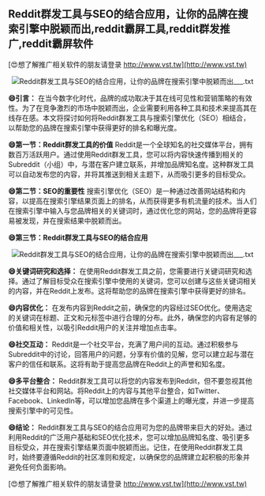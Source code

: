 ## **Reddit群发工具与SEO的结合应用，让你的品牌在搜索引擎中脱颖而出,reddit霸屏工具,reddit群发推广,reddit霸屏软件**

[😍想了解推广相关软件的朋友请登录 http://www.vst.tw](http://www.vst.tw)

 <center><img src="https://vst.tw/MP4/tuiguang/png/2.png" alt="Reddit群发工具与SEO的结合应用，让你的品牌在搜索引擎中脱颖而出___.txt"></center>

**😄引言：**
在当今数字化时代，品牌的成功取决于其在线可见性和营销策略的有效性。为了在竞争激烈的市场中脱颖而出，企业需要利用各种工具和技术来提高其在线存在感。本文将探讨如何将Reddit群发工具与搜索引擎优化（SEO）相结合，以帮助您的品牌在搜索引擎中获得更好的排名和曝光度。

**😄第一节：Reddit群发工具的价值**
Reddit是一个全球知名的社交媒体平台，拥有数百万活跃用户。通过使用Reddit群发工具，您可以将内容快速传播到相关的Subreddit（小组）中，与潜在客户建立联系，并增加品牌知名度。这种群发工具可以自动发布您的内容，并将其推送到相关主题下，从而吸引更多的目标受众。

**😄第二节：SEO的重要性**
搜索引擎优化（SEO）是一种通过改善网站结构和内容，以提高在搜索引擎结果页面上的排名，从而获得更多有机流量的技术。当人们在搜索引擎中输入与您品牌相关的关键词时，通过优化您的网站，您的品牌将更容易被发现，并在搜索结果中脱颖而出。

**😄第三节：Reddit群发工具与SEO的结合应用**

 <center><img src="https://vst.tw/MP4/tuiguang/png/3.png" alt="Reddit群发工具与SEO的结合应用，让你的品牌在搜索引擎中脱颖而出___.txt"></center>

**😄关键词研究和选择：**
在使用Reddit群发工具之前，您需要进行关键词研究和选择。通过了解目标受众在搜索引擎中使用的关键词，您可以创建与这些关键词相关的内容，并在Reddit上发布。这将帮助您的品牌在搜索引擎中获得更好的排名。

**😄内容优化：**
在发布内容到Reddit之前，确保您的内容经过SEO优化。使用选定的关键词在标题、正文和元标签中进行合理的分布。此外，确保您的内容有足够的价值和相关性，以吸引Reddit用户的关注并增加点击率。

**😄社交互动：**
Reddit是一个社交平台，充满了用户间的互动。通过积极参与Subreddit中的讨论，回答用户的问题，分享有价值的见解，您可以建立起与潜在客户的信任和联系。这将有助于提高您品牌在Reddit上的声誉和知名度。

**😄多平台整合：**
Reddit群发工具可以将您的内容发布到Reddit，但不要忽视其他社交媒体平台和网站。将Reddit上的内容与其他平台整合，如Twitter、Facebook、LinkedIn等，可以增加您品牌在多个渠道上的曝光度，并进一步提高搜索引擎中的可见性。

**😄结论：**
Reddit群发工具与SEO的结合应用可为您的品牌带来巨大的好处。通过利用Reddit的广泛用户基础和SEO优化技术，您可以增加品牌知名度、吸引更多目标受众，并在搜索引擎结果页面中脱颖而出。记住，在使用Reddit群发工具时，始终要遵循Reddit的社区准则和规定，以确保您的品牌建立起积极的形象并避免任何负面影响。

[😍想了解推广相关软件的朋友请登录 http://www.vst.tw](http://www.vst.tw)



